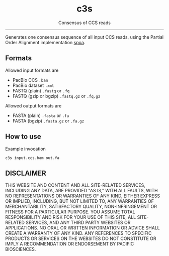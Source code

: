 <h1 align="center">c3s</h1>
<p align="center">Consensus of CCS reads</p>

***

Generates one consensus sequence of all input CCS reads,
using the Partial Order Alignment implementation [spoa](https://github.com/rvaser/spoa).

## Formats
Allowed input formats are
 - PacBio CCS `.bam`
 - PacBio dataset `.xml`
 - FASTQ (plain) `.fastq` or `.fq`
 - FASTQ (gzip or bgzip) `.fastq.gz` or `.fq.gz`

 Allowed output formats are
 - FASTA (plain) `.fasta` or `.fa`
 - FASTA (bgzip) `.fasta.gz` or `.fa.gz`


## How to use
Example invocation

```
c3s input.ccs.bam out.fa
```

## DISCLAIMER
THIS WEBSITE AND CONTENT AND ALL SITE-RELATED SERVICES, INCLUDING ANY DATA, ARE PROVIDED "AS IS," WITH ALL FAULTS, WITH NO REPRESENTATIONS OR WARRANTIES OF ANY KIND, EITHER EXPRESS OR IMPLIED, INCLUDING, BUT NOT LIMITED TO, ANY WARRANTIES OF MERCHANTABILITY, SATISFACTORY QUALITY, NON-INFRINGEMENT OR FITNESS FOR A PARTICULAR PURPOSE. YOU ASSUME TOTAL RESPONSIBILITY AND RISK FOR YOUR USE OF THIS SITE, ALL SITE-RELATED SERVICES, AND ANY THIRD PARTY WEBSITES OR APPLICATIONS. NO ORAL OR WRITTEN INFORMATION OR ADVICE SHALL CREATE A WARRANTY OF ANY KIND. ANY REFERENCES TO SPECIFIC PRODUCTS OR SERVICES ON THE WEBSITES DO NOT CONSTITUTE OR IMPLY A RECOMMENDATION OR ENDORSEMENT BY PACIFIC BIOSCIENCES.
